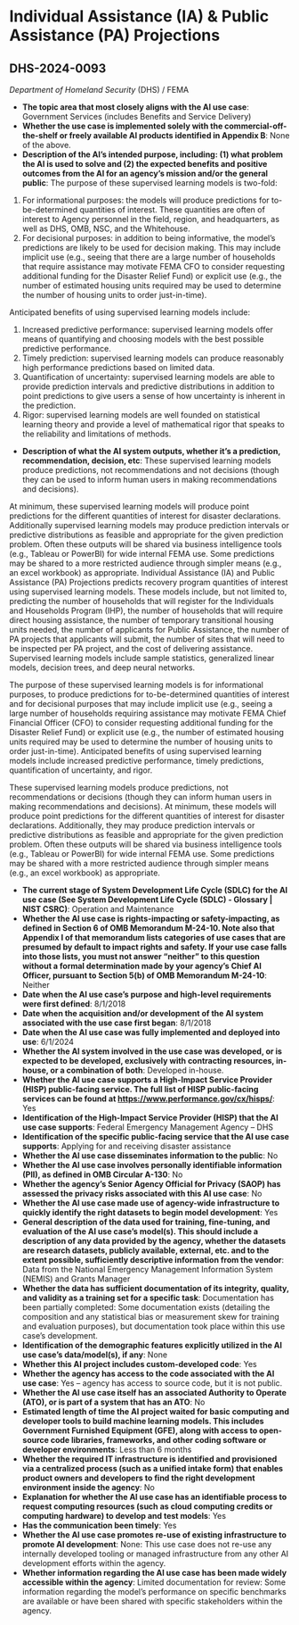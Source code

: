 # Individual Assistance (IA) & Public Assistance (PA) Projections
## DHS-2024-0093
_Department of Homeland Security_ (DHS) / FEMA


+ **The topic area that most closely aligns with the AI use case**: Government Services (includes Benefits and Service Delivery)
+ **Whether the use case is implemented solely with the commercial-off-the-shelf or freely available AI products identified in Appendix B**: None of the above.
+ **Description of the AI’s intended purpose, including: (1) what problem the AI is used to solve and (2) the expected benefits and positive outcomes from the AI for an agency’s mission and/or the general public**: The purpose of these supervised learning models is two-fold:

1.	For informational purposes: the models will produce predictions for to-be-determined quantities of interest. These quantities are often of interest to Agency personnel in the field, region, and headquarters, as well as DHS, OMB, NSC, and the Whitehouse.
2.	For decisional purposes: in addition to being informative, the model’s predictions are likely to be used for decision making. This may include implicit use (e.g., seeing that there are a large number of households that require assistance may motivate FEMA CFO to consider requesting additional funding for the Disaster Relief Fund) or explicit use (e.g., the number of estimated housing units required may be used to determine the number of housing units to order just-in-time).

Anticipated benefits of using supervised learning models include:
1.	Increased predictive performance: supervised learning models offer means of quantifying and choosing models with the best possible predictive performance.
2.	Timely prediction: supervised learning models can produce reasonably high performance predictions based on limited data.
3.	Quantification of uncertainty: supervised learning models are able to provide prediction intervals and predictive distributions in addition to point predictions to give users a sense of how uncertainty is inherent in the prediction.
4.	Rigor: supervised learning models are well founded on statistical learning theory and provide a level of mathematical rigor that speaks to the reliability and limitations of methods.
+ **Description of what the AI system outputs, whether it’s a prediction, recommendation, decision, etc**: These supervised learning models produce predictions, not recommendations and not decisions (though they can be used to inform human users in making recommendations and decisions).

At minimum, these supervised learning models will produce point predictions for the different quantities of interest for disaster declarations. Additionally supervised learning models may produce prediction intervals or predictive distributions as feasible and appropriate for the given prediction problem. Often these outputs will be shared via business intelligence tools (e.g., Tableau or PowerBI) for wide internal FEMA use. Some predictions may be shared to a more restricted audience through simpler means (e.g., an excel workbook) as appropriate.
Individual Assistance (IA) and Public Assistance (PA) Projections predicts recovery program quantities of interest using supervised learning models. These models include, but not limited to, predicting the number of households that will register for the Individuals and Households Program (IHP), the number of households that will require direct housing assistance, the number of temporary transitional housing units needed, the number of applicants for Public Assistance, the number of PA projects that applicants will submit, the number of sites that will need to be inspected per PA project, and the cost of delivering assistance.  Supervised learning models include sample statistics, generalized linear models, decision trees, and deep neural networks. 

The purpose of these supervised learning models is for informational purposes, to produce predictions for to-be-determined quantities of interest and for decisional purposes that may include implicit use (e.g., seeing a large number of households requiring assistance may motivate FEMA Chief Financial Officer (CFO) to consider requesting additional funding for the Disaster Relief Fund) or explicit use (e.g., the number of estimated housing units required may be used to determine the number of housing units to order just-in-time). Anticipated benefits of using supervised learning models include increased predictive performance, timely predictions, quantification of uncertainty, and rigor. 

These supervised learning models produce predictions, not recommendations or decisions (though they can inform human users in making recommendations and decisions). At minimum, these models will produce point predictions for the different quantities of interest for disaster declarations. Additionally, they may produce prediction intervals or predictive distributions as feasible and appropriate for the given prediction problem. Often these outputs will be shared via business intelligence tools (e.g., Tableau or PowerBI) for wide internal FEMA use. Some predictions may be shared with a more restricted audience through simpler means (e.g., an excel workbook) as appropriate. 
+ **The current stage of System Development Life Cycle (SDLC) for the AI use case (See System Development Life Cycle (SDLC) - Glossary | NIST CSRC)**: Operation and Maintenance
+ **Whether the AI use case is rights-impacting or safety-impacting, as defined in Section 6 of OMB Memorandum M-24-10. Note also that Appendix I of that memorandum lists categories of use cases that are presumed by default to impact rights and safety. If your use case falls into those lists, you must not answer “neither” to this question without a formal determination made by your agency’s Chief AI Officer, pursuant to Section 5(b) of OMB Memorandum M-24-10**: Neither
+ **Date when the AI use case’s purpose and high-level requirements were first defined**: 8/1/2018
+ **Date when the acquisition and/or development of the AI system associated with the use case first began**: 8/1/2018
+ **Date when the AI use case was fully implemented and deployed into use**: 6/1/2024
+ **Whether the AI system involved in the use case was developed, or is expected to be developed, exclusively with contracting resources, in-house, or a combination of both**: Developed in-house.
+ **Whether the AI use case supports a High-Impact Service Provider (HISP) public-facing service. The full list of HISP public-facing services can be found at https://www.performance.gov/cx/hisps/**: Yes
+ **Identification of the High-Impact Service Provider (HISP) that the AI use case supports**: Federal Emergency Management Agency – DHS
+ **Identification of the specific public-facing service that the AI use case supports**: Applying for and receiving disaster assistance
+ **Whether the AI use case disseminates information to the public**: No
+ **Whether the AI use case involves personally identifiable information (PII), as defined in OMB Circular A-130**: No
+ **Whether the agency’s Senior Agency Official for Privacy (SAOP) has assessed the privacy risks associated with this AI use case**: No
+ **Whether the AI use case made use of agency-wide infrastructure to quickly identify the right datasets to begin model development**: Yes
+ **General description of the data used for training, fine-tuning, and evaluation of the AI use case’s model(s). This should include a description of any data provided by the agency, whether the datasets are research datasets, publicly available, external, etc. and to the extent possible, sufficiently descriptive information from the vendor**: Data from the National Emergency Management Information System (NEMIS) and Grants Manager
+ **Whether the data has sufficient documentation of its integrity, quality, and validity as a training set for a specific task**: Documentation has been partially completed: Some documentation exists (detailing the composition and any statistical bias or measurement skew for training and evaluation purposes), but documentation took place within this use case’s development.
+ **Identification of the demographic features explicitly utilized in the AI use case’s data/model(s), if any**: None
+ **Whether this AI project includes custom-developed code**: Yes
+ **Whether the agency has access to the code associated with the AI use case**: Yes – agency has access to source code, but it is not public.
+ **Whether the AI use case itself has an associated Authority to Operate (ATO), or is part of a system that has an ATO**: No
+ **Estimated length of time the AI project waited for basic computing and developer tools to build machine learning models. This includes Government Furnished Equipment (GFE), along with access to open-source code libraries, frameworks, and other coding software or developer environments**: Less than 6 months
+ **Whether the required IT infrastructure is identified and provisioned via a centralized process (such as a unified intake form) that enables product owners and developers to find the right development environment inside the agency**: No
+ **Explanation for whether the AI use case has an identifiable process to request computing resources (such as cloud computing credits or computing hardware) to develop and test models**: Yes
+ **Has the communication been timely**: Yes
+ **Whether the AI use case promotes re-use of existing infrastructure to promote AI development**: None: This use case does not re-use any internally developed tooling or managed infrastructure from any other AI development efforts within the agency.
+ **Whether information regarding the AI use case has been made widely accessible within the agency**: Limited documentation for review: Some information regarding the model’s performance on specific benchmarks are available or have been shared with specific stakeholders within the agency.